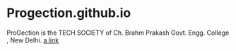 # Progection.github.io

ProGection is the TECH SOCIETY of Ch. Brahm Prakash Govt. Engg. College , New Delhi.
[a link](https://Progection.github.io)
